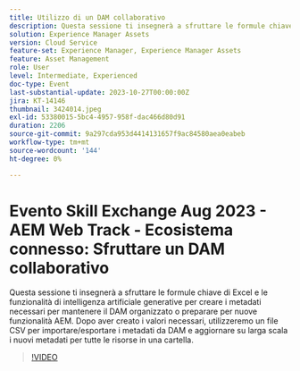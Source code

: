 ```yaml
---
title: Utilizzo di un DAM collaborativo
description: Questa sessione ti insegnerà a sfruttare le formule chiave di Excel e le funzionalità di intelligenza artificiale generative per creare i metadati necessari per mantenere il DAM organizzato o preparare per nuove funzionalità AEM. Dopo aver creato i valori necessari, utilizzeremo un file CSV per importare/esportare i metadati da DAM e aggiornare su larga scala i nuovi metadati per tutte le risorse in una cartella.
solution: Experience Manager Assets
version: Cloud Service
feature-set: Experience Manager, Experience Manager Assets
feature: Asset Management
role: User
level: Intermediate, Experienced
doc-type: Event
last-substantial-update: 2023-10-27T00:00:00Z
jira: KT-14146
thumbnail: 3424014.jpeg
exl-id: 53380015-5bc4-4957-958f-dac466d80d91
duration: 2206
source-git-commit: 9a297cda953d4414131657f9ac84580aea0eabeb
workflow-type: tm+mt
source-wordcount: '144'
ht-degree: 0%

---
```


# Evento Skill Exchange Aug 2023 - AEM Web Track - Ecosistema connesso: Sfruttare un DAM collaborativo

Questa sessione ti insegnerà a sfruttare le formule chiave di Excel e le funzionalità di intelligenza artificiale generative per creare i metadati necessari per mantenere il DAM organizzato o preparare per nuove funzionalità AEM. Dopo aver creato i valori necessari, utilizzeremo un file CSV per importare/esportare i metadati da DAM e aggiornare su larga scala i nuovi metadati per tutte le risorse in una cartella.

>[!VIDEO](https://video.tv.adobe.com/v/3424014/?learn=on)
